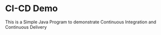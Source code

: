 # CI-CD Demo

This is a Simple Java Program to demonstrate Continuous Integration and Continuous Delivery